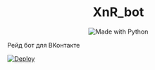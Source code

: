<h1 align="center">XnR_bot</h1>
<p align="center">
    <img alt="Made with Python" src="https://img.shields.io/badge/Made%20with-Python-%23FFD242?logo=python&logoColor=white"></img>
</p>
Рейд бот для ВКонтакте

[![Deploy](https://www.herokucdn.com/deploy/button.svg)](https://heroku.com/deploy?template=https://github.com/YentanYN/XnR_bot)
